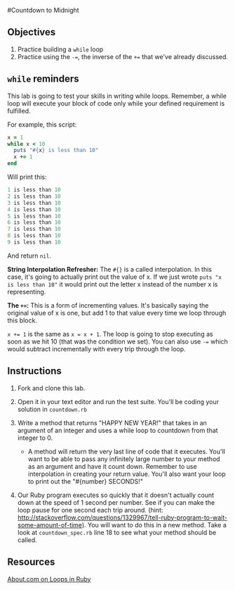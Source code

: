 #Countdown to Midnight

## Objectives

1. Practice building a `while` loop
2. Practice using the `-=`, the inverse of the `+=` that we've already discussed. 

## `while` reminders
This lab is going to test your skills in writing while loops. Remember, a while loop will execute your block of code only while your defined requirement is fulfilled. 

For example, this script:

```ruby
x = 1
while x < 10
  puts "#{x} is less than 10"
  x += 1
end
```

Will print this:

```ruby
1 is less than 10
2 is less than 10
3 is less than 10
4 is less than 10
5 is less than 10
6 is less than 10
7 is less than 10
8 is less than 10
9 is less than 10
```
And return `nil`.

**String Interpolation Refresher:** The `#{}` is a called interpolation. In this case, it's going to actually print out the value of x. If we just wrote `puts "x is less than 10"` it would print out the letter x instead of the number x is representing.

**The `+=`:**  This is a form of incrementing values. It's basically saying the original value of x is one, but add 1 to that value every time we loop through this block.

 `x += 1` is the same as `x = x + 1`. The loop is going to stop executing as soon as we hit 10 (that was the condition we set). You can also use `-=` which would subtract incrementally with every trip through the loop.

## Instructions

1. Fork and clone this lab. 
2. Open it in your text editor and run the test suite. You'll be coding your solution in `countdown.rb`
1. Write a method that returns "HAPPY NEW YEAR!" that takes in an argument of an integer and uses a while loop to countdown from that integer to 0. 
	* A method will return the very last line of code that it executes. You'll want to be able to pass any infinitely large number to your method as an argument and have it count down. Remember to use interpolation in creating your return value. You'll also want your loop to print out the "#{number} SECONDS!"


2. Our Ruby program executes so quickly that it doesn't actually count down at the speed of 1 second per number. See if you can make the loop pause for one second each trip around. (hint: http://stackoverflow.com/questions/1329967/tell-ruby-program-to-wait-some-amount-of-time). You will want to do this in a new method. Take a look at `countdown_spec.rb` line 18 to see what your method should be called.

## Resources

[About.com on Loops in Ruby](http://ruby.about.com/od/rubyfeatures/a/loops_2.htm)
